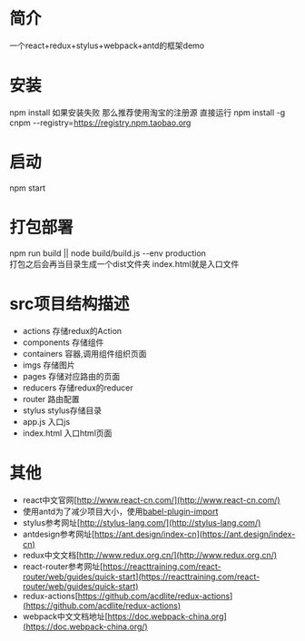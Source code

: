 # 简介
一个react+redux+stylus+webpack+antd的框架demo

# 安装
npm install
如果安装失败  那么推荐使用淘宝的注册源 直接运行 npm install -g cnpm --registry=https://registry.npm.taobao.org

# 启动
npm start

# 打包部署
npm run build || node build/build.js --env production <br />
打包之后会再当目录生成一个dist文件夹  index.html就是入口文件

# src项目结构描述
* actions 存储redux的Action
* components 存储组件
* containers 容器,调用组件组织页面
* imgs 存储图片
* pages 存储对应路由的页面
* reducers 存储redux的reducer
* router 路由配置
* stylus stylus存储目录
* app.js 入口js
* index.html 入口html页面

# 其他
* react中文官网[http://www.react-cn.com/](http://www.react-cn.com/)
* 使用antd为了减少项目大小，使用[babel-plugin-import](https://www.npmjs.com/package/babel-plugin-import)
* stylus参考网址[http://stylus-lang.com/](http://stylus-lang.com/)
* antdesign参考网址[https://ant.design/index-cn](https://ant.design/index-cn)
* redux中文文档[http://www.redux.org.cn/](http://www.redux.org.cn/)
* react-router参考网址[https://reacttraining.com/react-router/web/guides/quick-start](https://reacttraining.com/react-router/web/guides/quick-start)
* redux-actions[https://github.com/acdlite/redux-actions](https://github.com/acdlite/redux-actions)
* webpack中文文档地址[https://doc.webpack-china.org](https://doc.webpack-china.org/)
